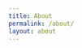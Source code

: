 ```yaml
---
title: About
permalink: /about/
layout: about
---
```

<!-- <header>
    <div class="flex-box">
        <div class="name">Aiden Do</div>
        <div class="title">learning experience designer</div>
        <a class="email" href="mailto:aidentdo@gmail.com">aidentdo@gmail.com</a>
    </div>
    <div class="navigation">
        <a class="work" href="/">Work</a>
        <a href="/about" class="about" >About</a>
    </div>
</header> -->